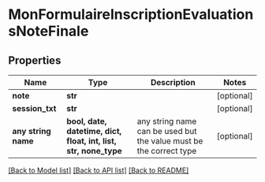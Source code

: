 # MonFormulaireInscriptionEvaluationsNoteFinale


## Properties
Name | Type | Description | Notes
------------ | ------------- | ------------- | -------------
**note** | **str** |  | [optional] 
**session_txt** | **str** |  | [optional] 
**any string name** | **bool, date, datetime, dict, float, int, list, str, none_type** | any string name can be used but the value must be the correct type | [optional]

[[Back to Model list]](../README.md#documentation-for-models) [[Back to API list]](../README.md#documentation-for-api-endpoints) [[Back to README]](../README.md)


